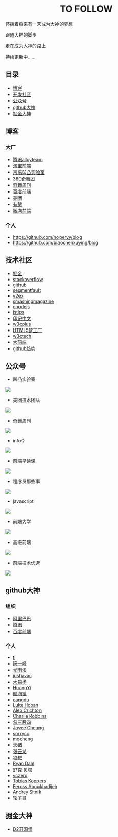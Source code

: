 <h1 align="center">TO FOLLOW</h1>

怀揣着将来有一天成为大神的梦想

跟随大神的脚步

走在成为大神的路上

持续更新中……


## 目录

* [博客](#博客)
* [开发社区](#开发社区)
* [公众号](#公众号)
* [github大神](#github大神)
* [掘金大神](#掘金大神)

## 博客

### 大厂
* [腾讯alloyteam](http://www.alloyteam.com/)
* [淘宝前端](https://fed.taobao.org/)
* [京东凹凸实验室](https://aotu.io/)
* [360奇舞团](https://75team.com/)
* [奇舞周刊](https://weekly.75team.com/)
* [百度前端](http://fex.baidu.com/articles/)
* [美团](https://tech.meituan.com/)
* [有赞](https://tech.youzan.com/)
* [微店前端](https://github.com/weidian-inc/weidian-tech-blog)


### 个人
- https://github.com/hoperyy/blog
- https://github.com/biaochenxuying/blog


## 技术社区
* [掘金](https://juejin.im/timeline)
* [stackoverflow](https://stackoverflow.com/)
* [github](https://github.com/)
* [segmentfault](https://segmentfault.com/)
* [v2ex](https://www.v2ex.com/)
* [smashingmagazine](https://www.smashingmagazine.com/)
* [cnodejs](https://cnodejs.org/)
* [jstips](http://www.jstips.co/)
* [印记中文](https://www.docschina.org)
* [w3cplus](https://www.w3cplus.com/)
* [HTML5梦工厂](http://www.html5dw.com/)
* [w3ctech](https://w3ctech.com/)
* [大前端](http://www.daqianduan.com/)
* [github趋势](https://trends.now.sh/)


## 公众号

- 凹凸实验室 

![](ASSETS/IMAGES/FOLLOW/009.jpg) 
- 美团技术团队 

![](ASSETS/IMAGES/FOLLOW/008.png) 

- 奇舞周刊 

![](ASSETS/IMAGES/FOLLOW/010.png) 

- infoQ 

![](ASSETS/IMAGES/FOLLOW/001.jpeg) 
- 前端早读课

![](ASSETS/IMAGES/FOLLOW/002.jpeg) 
- 程序员那些事

![](ASSETS/IMAGES/FOLLOW/003.jpeg)

- javascript

![](ASSETS/IMAGES/FOLLOW/004.jpeg)

- 前端大学

![](ASSETS/IMAGES/FOLLOW/005.jpeg)

- 高级前端

![](ASSETS/IMAGES/FOLLOW/006.jpeg)

- 前端技术优选

![](ASSETS/IMAGES/FOLLOW/007.jpeg)



## github大神

### 组织
* [阿里巴巴](https://github.com/alibaba)
* [腾讯](https://github.com/Tencent)
* [百度前端](https://github.com/fex-team/)

### 个人
* [tj](https://github.com/tj)
* [阮一峰](https://github.com/ruanyf)
* [尤雨溪](https://github.com/yyx990803)
* [justjavac](https://github.com/justjavac)
* [木易杨](https://github.com/yygmind)
* [HuangYi](https://github.com/ustbhuangyi)
* [颜海镜](https://github.com/yanhaijing)
* [cangdu](https://github.com/bailicangdu)
* [Luke Hoban](https://github.com/lukehoban)
* [Alex Crichton](https://github.com/alexcrichton)
* [Charlie Robbins](https://github.com/indexzero)
* [勾三股四](https://github.com/Jinjiang)
* [Joyee Cheung](https://github.com/joyeecheung)
* [sorrycc](https://github.com/sorrycc)
* [mocheng](https://github.com/mocheng)
* [天猪](https://github.com/atian25)
* [张云龙](https://github.com/fouber)
* [狼叔](https://github.com/i5ting)
* [Ryan Dahl](https://github.com/ry)
* [舒克·贝塔](https://github.com/cucygh)
* [vczero](https://github.com/vczero)
* [Tobias Koppers](https://github.com/sokra)
* [Feross Aboukhadijeh](https://github.com/feross)
* [Andrey Sitnik](https://github.com/ai)
* [轮子哥](https://github.com/vczh)



## 掘金大神
* [D2开源组](https://juejin.im/user/57a48b632e958a006691b946)


